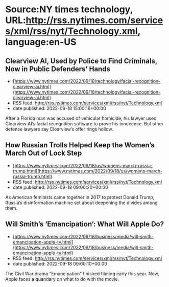 # Source:NY times technology, URL:http://rss.nytimes.com/services/xml/rss/nyt/Technology.xml, language:en-US

## Clearview AI, Used by Police to Find Criminals, Now in Public Defenders’ Hands
 - [https://www.nytimes.com/2022/09/18/technology/facial-recognition-clearview-ai.html](https://www.nytimes.com/2022/09/18/technology/facial-recognition-clearview-ai.html)
 - RSS feed: http://rss.nytimes.com/services/xml/rss/nyt/Technology.xml
 - date published: 2022-09-18 15:00:16+00:00

After a Florida man was accused of vehicular homicide, his lawyer used Clearview AI’s facial recognition software to prove his innocence. But other defense lawyers say Clearview’s offer rings hollow.

## How Russian Trolls Helped Keep the Women’s March Out of Lock Step
 - [https://www.nytimes.com/2022/09/18/us/womens-march-russia-trump.html](https://www.nytimes.com/2022/09/18/us/womens-march-russia-trump.html)
 - RSS feed: http://rss.nytimes.com/services/xml/rss/nyt/Technology.xml
 - date published: 2022-09-18 09:00:20+00:00

As American feminists came together in 2017 to protest Donald Trump, Russia’s disinformation machine set about deepening the divides among them.

## Will Smith’s ‘Emancipation’: What Will Apple Do?
 - [https://www.nytimes.com/2022/09/18/business/media/will-smith-emancipation-apple-tv.html](https://www.nytimes.com/2022/09/18/business/media/will-smith-emancipation-apple-tv.html)
 - RSS feed: http://rss.nytimes.com/services/xml/rss/nyt/Technology.xml
 - date published: 2022-09-18 09:00:10+00:00

The Civil War drama “Emancipation” finished filming early this year. Now, Apple faces a quandary on what to do with the movie.

